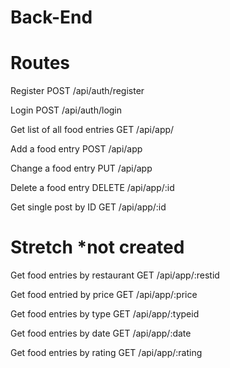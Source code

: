 # Back-End

# Routes

Register
POST /api/auth/register

Login 
POST /api/auth/login

Get list of all food entries
GET /api/app/

Add a food entry
POST /api/app

Change a food entry
PUT /api/app

Delete a food entry
DELETE /api/app/:id

Get single post by ID
GET /api/app/:id

# Stretch *not created

Get food entries by restaurant
GET /api/app/:restid

Get food entried by price
GET /api/app/:price

Get food entries by type
GET /api/app/:typeid

Get food entries by date
GET /api/app/:date

Get food entries by rating
GET /api/app/:rating